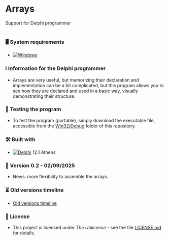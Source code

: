 # Arrays
Support for Delphi programmer
<br/>
<br/>
### 🖥️ System requirements

*  [![Windows](https://img.shields.io/badge/Windows-0078D6?style=for-the-badge&logo=windows&logoColor=white)](https://www.microsoft.com/windows/)


### :information_source: Information for the Delphi programmer
* Arrays are very useful, but memorizing their declaration and implementation can be a bit complicated, but this program allows you to see how they are declared and used in a basic way, visually demonstrating their structure.


### 🔎 Testing the program

* To test the program (portable), simply download the executable file, accessible from the [Win32/Debug](https://github.com/laertemjr/Arrays/tree/main/Win32/Debug) folder of this repository.


### 🛠️ Built with

* [![Delphi](https://img.shields.io/badge/-Delphi-E62431?logo=delphi&logoColor=white&style=plastic)](https://www.embarcadero.com/products/delphi) 12.1 Athens


### 📌 Version 0.2 - 02/09/2025

* News: more flexibility to assemble the arrays.


### ⏳ Old versions timeline
* [Old versions timeline](https://github.com/laertemjr/Arrays/tree/main/READMEold.md)


### 📄 License

* This project is licensed under *The Unlicense* - see the file [LICENSE.md](https://github.com/laertemjr/Arrays/blob/main/LICENSE.md) for details.
